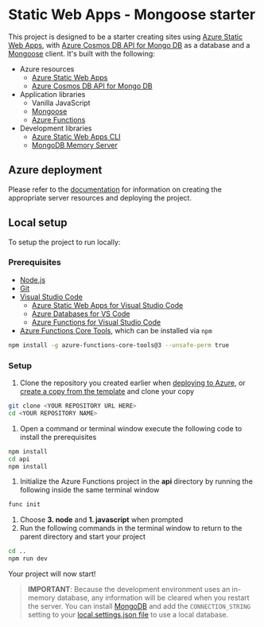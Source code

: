 # Static Web Apps - Mongoose starter

This project is designed to be a starter creating sites using [Azure Static Web Apps](https://docs.microsoft.com/azure/static-web-apps/overview?WT.mc_id=academic-45074-chrhar), with [Azure Cosmos DB API for Mongo DB](https://docs.microsoft.com/azure/cosmos-db/mongodb/mongodb-introduction?WT.mc_id=academic-45074-chrhar) as a database and a [Mongoose](https://mongoosejs.com/) client. It's built with the following:

- Azure resources
  - [Azure Static Web Apps](https://docs.microsoft.com/azure/static-web-apps/overview?WT.mc_id=academic-45074-chrhar)
  - [Azure Cosmos DB API for Mongo DB](https://docs.microsoft.com/azure/cosmos-db/mongodb/mongodb-introduction?WT.mc_id=academic-45074-chrhar)
- Application libraries
  - Vanilla JavaScript
  - [Mongoose](https://mongoosejs.com/)
  - [Azure Functions](https://docs.microsoft.com/azure/azure-functions/functions-overview?WT.mc_id=academic-45074-chrhar)
- Development libraries
  - [Azure Static Web Apps CLI](https://docs.microsoft.com/azure/static-web-apps/local-development?WT.mc_id=academic-45074-chrhar)
  - [MongoDB Memory Server](https://nodkz.github.io/mongodb-memory-server/docs/guides/quick-start-guide/)

## Azure deployment

Please refer to the [documentation](https://docs.microsoft.com/azure/static-web-apps/add-mongoose?WT.mc_id=academic-45074-chrhar) for information on creating the appropriate server resources and deploying the project.

## Local setup

To setup the project to run locally:

### Prerequisites

- [Node.js](https://nodejs.org/en/)
- [Git](https://git-scm.com/)
- [Visual Studio Code](https://code.visualstudio.com?WT.mc_id=academic-45074-chrhar)
  - [Azure Static Web Apps for Visual Studio Code](https://marketplace.visualstudio.com/items?itemName=ms-azuretools.vscode-azurestaticwebapps&WT.mc_id=academic-45074-chrhar)
  - [Azure Databases for VS Code](https://marketplace.visualstudio.com/items?itemName=ms-azuretools.vscode-cosmosdb&WT.mc_id=academic-45074-chrhar)
  - [Azure Functions for Visual Studio Code](https://marketplace.visualstudio.com/items?itemName=ms-azuretools.vscode-azurefunctions&WT.mc_id=academic-45074-chrhar)
- [Azure Functions Core Tools](https://www.npmjs.com/package/azure-functions-core-tools), which can be installed via `npm`

```bash
npm install -g azure-functions-core-tools@3 --unsafe-perm true
```

### Setup

1. Clone the repository you created earlier when [deploying to Azure](https://docs.microsoft.com/azure/static-web-apps/add-mongoose?WT.mc_id=academic-45074-chrhar), or [create a copy from the template](https://github.com/login?return_to=/staticwebdev/mongoose-starter/generate) and clone your copy

  ```bash
  git clone <YOUR REPOSITORY URL HERE>
  cd <YOUR REPOSITORY NAME>
  ```

1. Open a command or terminal window execute the following code to install the prerequisites

  ```bash
  npm install
  cd api
  npm install
  ```

1. Initialize the Azure Functions project in the **api** directory by running the following inside the same terminal window

  ```bash
  func init
  ```

1. Choose **3. node** and **1. javascript** when prompted
1. Run the following commands in the terminal window to return to the parent directory and start your project

  ```bash
  cd ..
  npm run dev
  ```

Your project will now start!

> **IMPORTANT**: Because the development environment uses an in-memory database, any information will be cleared when you restart the server. You can install [MongoDB](https://www.mongodb.com/try/download/community) and add the `CONNECTION_STRING` setting to your [local.settings.json file](https://docs.microsoft.com/en-us/azure/azure-functions/functions-run-local?tabs=v3%2Cwindows%2Cnode%2Cportal%2Cbash%2Ckeda&WT.mc_id=academic-45074-chrhar#local-settings) to use a local database.
